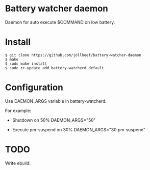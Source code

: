 # Battery watcher daemon

Daemon for auto execute $COMMAND on low battery.

# Install
    $ git clone https://github.com/jollheef/battery-watcher-daemon
    $ make
	$ sudo make install
    $ sudo rc-update add battery-watcherd default
	
# Configuration
Use DAEMON_ARGS variable in battery-watcherd.

For example:

* Shutdown on 50%
    DAEMON_ARGS="50"

* Execute pm-suspend on 30%
    DAEMON_ARGS="30 pm-suspend"

# TODO
Write ebuild.
